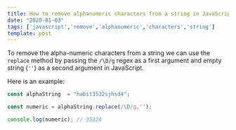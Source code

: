 ```yaml
---
title: How to remove alphanumeric characters from a string in JavaScript
date: "2020-01-03"
tags: ['javascript','remove','alphanumeric','characters','string']
template: post
---
```


To remove the alpha-numeric characters from a string we can use the `replace` method by passing the
`/\D/g` regex as a first argument and empty string (`''`) as a second argument in JavaScript.

Here is an example:

```js
const alphaString  = "habit3532sjhsd4";

const numeric = alphaString.replace(/\D/g,'');

console.log(numeric); // 35324
```
